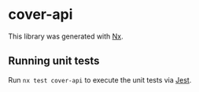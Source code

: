 # cover-api

This library was generated with [Nx](https://nx.dev).

## Running unit tests

Run `nx test cover-api` to execute the unit tests via [Jest](https://jestjs.io).
